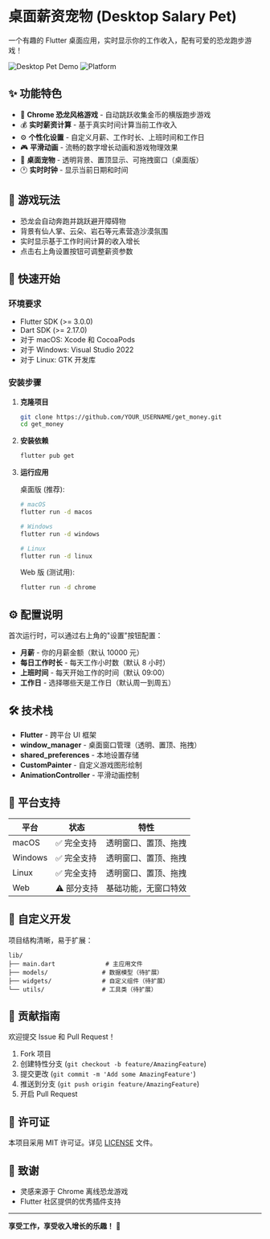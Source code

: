 # 桌面薪资宠物 (Desktop Salary Pet)

一个有趣的 Flutter 桌面应用，实时显示你的工作收入，配有可爱的恐龙跑步游戏！

![Desktop Pet Demo](https://img.shields.io/badge/Flutter-02569B?style=for-the-badge&logo=flutter&logoColor=white)
![Platform](https://img.shields.io/badge/Platform-macOS%20%7C%20Windows%20%7C%20Linux-blue?style=for-the-badge)

## ✨ 功能特色

- 🦕 **Chrome 恐龙风格游戏** - 自动跳跃收集金币的横版跑步游戏
- 💰 **实时薪资计算** - 基于真实时间计算当前工作收入
- ⚙️ **个性化设置** - 自定义月薪、工作时长、上班时间和工作日
- 🎮 **平滑动画** - 流畅的数字增长动画和游戏物理效果
- 🌟 **桌面宠物** - 透明背景、置顶显示、可拖拽窗口（桌面版）
- 🕐 **实时时钟** - 显示当前日期和时间

## 🎯 游戏玩法

- 恐龙会自动奔跑并跳跃避开障碍物
- 背景有仙人掌、云朵、岩石等元素营造沙漠氛围
- 实时显示基于工作时间计算的收入增长
- 点击右上角设置按钮可调整薪资参数

## 🚀 快速开始

### 环境要求

- Flutter SDK (>= 3.0.0)
- Dart SDK (>= 2.17.0)
- 对于 macOS: Xcode 和 CocoaPods
- 对于 Windows: Visual Studio 2022
- 对于 Linux: GTK 开发库

### 安装步骤

1. **克隆项目**
   ```bash
   git clone https://github.com/YOUR_USERNAME/get_money.git
   cd get_money
   ```

2. **安装依赖**
   ```bash
   flutter pub get
   ```

3. **运行应用**
   
   桌面版 (推荐):
   ```bash
   # macOS
   flutter run -d macos
   
   # Windows
   flutter run -d windows
   
   # Linux
   flutter run -d linux
   ```
   
   Web 版 (测试用):
   ```bash
   flutter run -d chrome
   ```

## ⚙️ 配置说明

首次运行时，可以通过右上角的"设置"按钮配置：

- **月薪** - 你的月薪金额（默认 10000 元）
- **每日工作时长** - 每天工作小时数（默认 8 小时）
- **上班时间** - 每天开始工作的时间（默认 09:00）
- **工作日** - 选择哪些天是工作日（默认周一到周五）

## 🛠️ 技术栈

- **Flutter** - 跨平台 UI 框架
- **window_manager** - 桌面窗口管理（透明、置顶、拖拽）
- **shared_preferences** - 本地设置存储
- **CustomPainter** - 自定义游戏图形绘制
- **AnimationController** - 平滑动画控制

## 📱 平台支持

| 平台 | 状态 | 特性 |
|------|------|------|
| macOS | ✅ 完全支持 | 透明窗口、置顶、拖拽 |
| Windows | ✅ 完全支持 | 透明窗口、置顶、拖拽 |
| Linux | ✅ 完全支持 | 透明窗口、置顶、拖拽 |
| Web | ⚠️ 部分支持 | 基础功能，无窗口特效 |

## 🎨 自定义开发

项目结构清晰，易于扩展：

```
lib/
├── main.dart              # 主应用文件
├── models/               # 数据模型（待扩展）
├── widgets/              # 自定义组件（待扩展）
└── utils/                # 工具类（待扩展）
```

## 🤝 贡献指南

欢迎提交 Issue 和 Pull Request！

1. Fork 项目
2. 创建特性分支 (`git checkout -b feature/AmazingFeature`)
3. 提交更改 (`git commit -m 'Add some AmazingFeature'`)
4. 推送到分支 (`git push origin feature/AmazingFeature`)
5. 开启 Pull Request

## 📄 许可证

本项目采用 MIT 许可证。详见 [LICENSE](LICENSE) 文件。

## 🙏 致谢

- 灵感来源于 Chrome 离线恐龙游戏
- Flutter 社区提供的优秀插件支持

---

**享受工作，享受收入增长的乐趣！** 🎉
